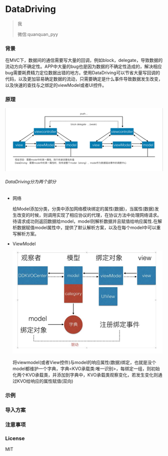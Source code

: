 # DataDriving
> 我
> 
> 微信:quanquan_pyy

### 背景

在MVC下，数据间的通信需要写大量的回调，例如block，delegate，导致数据的流动方向不确定性。APP中大量的bug也是因为数据的不确定性造成的，解决相应bug需要耗费精力定位数据出错的地方。使用DataDriving可以节省大量写回调的代码，以及更加容易确定数据的流动，只需要确定是什么事件导致数据发生改变，以及快速的查找与之绑定的viewModel或者UI控件。

### 原理

![流程图](https://github.com/yuanyuan100/DataDriving/blob/master/1923469944.jpg)

###### DataDriving分为两个部分

- 网络 

     给Model添加分类，分类中添加网络模块绑定的属性(数据)，当属性(数据)发生改变的时候，则调用实现了相应协议的代理，在协议方法中处理网络请求。待请求成功则返回数据给model，model则解析数据并且赋值给响应属性.在解析数据赋值model属性中，提供了默认解析方案，以及在每个model中可以重写解析方案。

- ViewModel

  ![viewmodel原理图](https://github.com/yuanyuan100/DataDriving/blob/master/722294338.jpg)

    将viewmodel(或者View控件)与model的响应属性(数据)绑定，也就是没个model都维护一个字典，字典<KVO承载类:唯一识别>，每绑定一组，则初始化两个KVO承载类，并添加到字典中，KVO承载类观察变化，若发生变化则通过KVO给响应的属性赋值(双向)
             
### 示例

### 导入方案

### 注意事项

### License

MIT